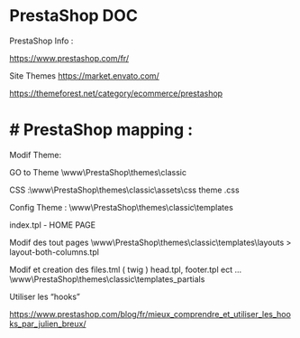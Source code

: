 # PrestaShop DOC


PrestaShop Info :

https://www.prestashop.com/fr/


Site Themes https://market.envato.com/

https://themeforest.net/category/ecommerce/prestashop


# # PrestaShop mapping :


Modif Theme:

GO to Theme \www\PrestaShop\themes\classic

CSS :\www\PrestaShop\themes\classic\assets\css  theme .css

Config Theme : \www\PrestaShop\themes\classic\templates


index.tpl   - HOME PAGE

Modif des tout pages \www\PrestaShop\themes\classic\templates\layouts  >  layout-both-columns.tpl


Modif et creation des files.tml ( twig ) head.tpl, footer.tpl ect ... \www\PrestaShop\themes\classic\templates\_partials



Utiliser les “hooks”

https://www.prestashop.com/blog/fr/mieux_comprendre_et_utiliser_les_hooks_par_julien_breux/



